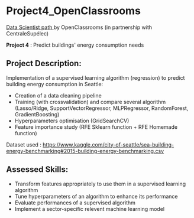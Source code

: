 # Project4_OpenClassrooms
<p><a href="https://openclassrooms.com/fr/paths/164-data-scientist">Data Scientist path </a>by OpenClassrooms (in partnership with CentraleSupélec)</p>

**Project 4** : Predict buildings' energy consumption needs 

## Project Description:

Implementation of a supervised learning algorithm (regression) to predict building energy consumption in Seattle:

* Creation of a data cleaning pipeline
* Training (with crossvalidation) and compare several algorithm (Lasso/Ridge, SupportVectorRegressor, MLPRegressor, RandomForest, GradientBoosting)
* Hyperparameters optimisation (GridSearchCV)
* Feature importance study (RFE Sklearn function + RFE Homemade function)

Dataset used : https://www.kaggle.com/city-of-seattle/sea-building-energy-benchmarking#2015-building-energy-benchmarking.csv

## Assessed Skills:

* Transform features appropriately to use them in a supervised learning algorithm
* Tune hyperparameters of an algorithm to enhance its performance
* Evaluate performances of a supervised algorithm
* Implement a sector-specific relevent machine learning model

